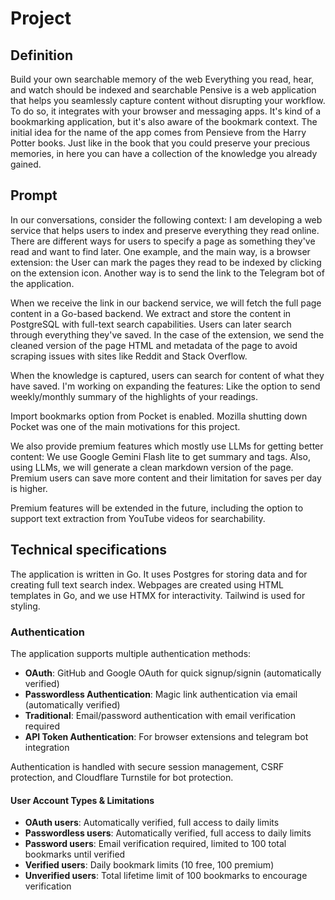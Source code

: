 # Project

## Definition
Build your own searchable memory of the web
Everything you read, hear, and watch should be indexed and searchable
Pensive is a web application that helps you seamlessly capture content without disrupting your workflow. To do so, it integrates with your browser and messaging apps.
It's kind of a bookmarking application, but it's also aware of the bookmark context.
The initial idea for the name of the app comes from Pensieve from the Harry Potter books. Just like in the book that you could preserve your precious memories, in here you can have a collection of the knowledge you already gained.

## Prompt

In our conversations, consider the following context: I am developing a web service that helps users to index and preserve everything they read online. There are different ways for users to specify a page as something they've read and want to find later. One example, and the main way, is a browser extension: the User can mark the pages they read to be indexed by clicking on the extension icon. Another way is to send the link to the Telegram bot of the application.

When we receive the link in our backend service, we will fetch the full page content in a Go-based backend. We extract and store the content in PostgreSQL with full-text search capabilities. Users can later search through everything they've saved.
In the case of the extension, we send the cleaned version of the page HTML and metadata of the page to avoid scraping issues with sites like Reddit and Stack Overflow.

When the knowledge is captured, users can search for content of what they have saved.
I'm working on expanding the features: Like the option to send weekly/monthly summary of the highlights of your readings.

Import bookmarks option from Pocket is enabled. Mozilla shutting down Pocket was one of the main motivations for this project.

We also provide premium features which mostly use LLMs for getting better content: We use Google Gemini Flash lite to get summary and tags. Also, using LLMs, we will generate a clean markdown version of the page.
Premium users can save more content and their limitation for saves per day is higher.

Premium features will be extended in the future, including the option to support text extraction from YouTube videos for searchability.

## Technical specifications

The application is written in Go. It uses Postgres for storing data and for creating full text search index.
Webpages are created using HTML templates in Go, and we use HTMX for interactivity. Tailwind is used for styling.

### Authentication
The application supports multiple authentication methods:
- **OAuth**: GitHub and Google OAuth for quick signup/signin (automatically verified)
- **Passwordless Authentication**: Magic link authentication via email (automatically verified)
- **Traditional**: Email/password authentication with email verification required
- **API Token Authentication**: For browser extensions and telegram bot integration

Authentication is handled with secure session management, CSRF protection, and Cloudflare Turnstile for bot protection.

#### User Account Types & Limitations
- **OAuth users**: Automatically verified, full access to daily limits
- **Passwordless users**: Automatically verified, full access to daily limits  
- **Password users**: Email verification required, limited to 100 total bookmarks until verified
- **Verified users**: Daily bookmark limits (10 free, 100 premium)
- **Unverified users**: Total lifetime limit of 100 bookmarks to encourage verification
